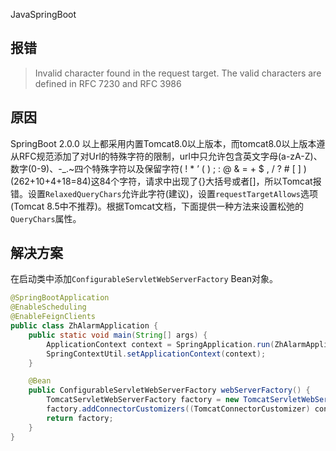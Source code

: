 JavaSpringBoot
<a name="mHh4E"></a>
## 报错
> Invalid character found in the request target. The valid characters are defined in RFC 7230 and RFC 3986

<a name="FoyVJ"></a>
## 原因
SpringBoot 2.0.0 以上都采用内置Tomcat8.0以上版本，而tomcat8.0以上版本遵从RFC规范添加了对Url的特殊字符的限制，url中只允许包含英文字母(a-zA-Z)、数字(0-9)、-_.~四个特殊字符以及保留字符( ! * ’ ( ) ; : @ & = + $ , / ? # [ ] ) (262+10+4+18=84)这84个字符，请求中出现了{}大括号或者[]，所以Tomcat报错。设置`RelaxedQueryChars`允许此字符(建议)，设置`requestTargetAllows`选项(Tomcat 8.5中不推荐)。根据Tomcat文档，下面提供一种方法来设置松弛的`QueryChars`属性。
<a name="zeIF7"></a>
## 解决方案
在启动类中添加`ConfigurableServletWebServerFactory` Bean对象。
```java
@SpringBootApplication
@EnableScheduling
@EnableFeignClients
public class ZhAlarmApplication {
    public static void main(String[] args) {
        ApplicationContext context = SpringApplication.run(ZhAlarmApplication.class, args);
        SpringContextUtil.setApplicationContext(context);
    }

    @Bean
    public ConfigurableServletWebServerFactory webServerFactory() {
        TomcatServletWebServerFactory factory = new TomcatServletWebServerFactory();
        factory.addConnectorCustomizers((TomcatConnectorCustomizer) connector -> connector.setProperty("relaxedQueryChars", "|{}[]\\"));
        return factory;
    }
}
```
